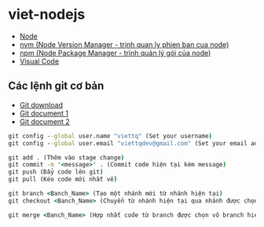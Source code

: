 # viet-nodejs

- [Node](https://nodejs.org/en)
- [nvm (Node Version Manager - trinh quan ly phien ban cua node)](https://github.com/coreybutler/nvm-windows/releases)
- [npm (Node Package Manager - trình quản lý gói của node)](https://www.npmjs.com/)
- [Visual Code](https://code.visualstudio.com/download)


## Các lệnh git cơ bản

- [Git download](https://git-scm.com/download/win)
- [Git document 1](https://viblo.asia/p/git-va-github-cho-nguoi-moi-bat-dau-oOVlYJgr58W)
- [Git document 2](https://csc.edu.vn/lap-trinh-va-csdl/tin-tuc/kien-thuc-lap-trinh/Hoc-lap-trinh-Git-la-gi--Huong-dan-Git-can-thiet-danh-cho-nguoi-moi-bat-dau-863)

```cmd
git config --global user.name "viettq" (Set your username)
git config --global user.email "viettqdev@gmail.com" (Set your email address)

git add . (Thêm vào stage change)
git commit -m '<message>' . (Commit code hiện tại kèm message)
git push (Đẩy code lên git)
git pull (Kéo code mới nhất về)

git branch <Banch_Name> (Tạo một nhánh mới từ nhánh hiện tại)
git checkout <Banch_Name> (Chuyển từ nhánh hiện tại qua nhánh được chọn)

git merge <Banch_Name> (Hợp nhất code từ branch được chọn vô branch hiện tại)
```
